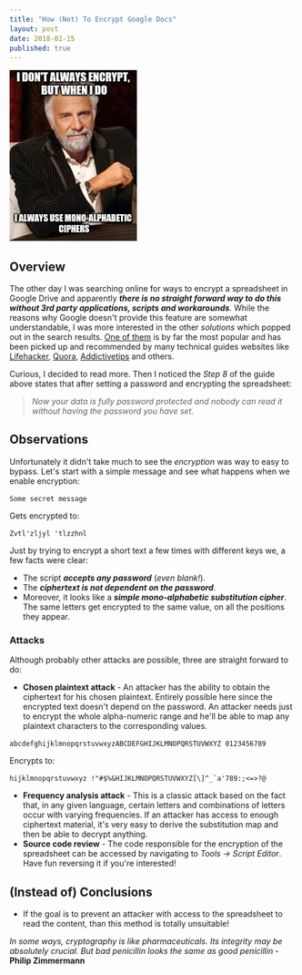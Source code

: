 ```yaml
---
title: "How (Not) To Encrypt Google Docs"
layout: post
date: 2018-02-15
published: true
---
```


![Logo](/assets/images/crypto-fail.jpg)

## Overview

The other day I was searching online for ways to encrypt a spreadsheet in Google Drive and apparently **_there is no straight forward way to do this without 3rd party applications, scripts and workarounds_**. While the reasons why Google doesn't provide this feature are somewhat understandable, I was more interested in the other _solutions_ which popped out in the search results. [One of them](http://www.skipser.com/p/2/p/password-protect-google-drive-document.html) is by far the most popular and has been picked up and recommended by many technical guides websites like [Lifehacker](https://lifehacker.com/5994296/password-protect-a-google-drive-spreadsheet-with-this-script), [Quora](https://www.quora.com/Is-it-possible-to-create-a-password-protected-Google-doc), [Addictivetips](https://www.addictivetips.com/web/how-to-password-protect-spreadsheets-in-google-drive/) and others.

Curious, I decided to read more. Then I noticed the _Step 8_ of the guide above states that after setting a password and encrypting the spreadsheet:

> _Now your data is fully password protected and nobody can read it without having the password you have set._

## Observations

Unfortunately it didn't take much to see the _encryption_ was way to easy to bypass. Let's start with a simple message and see what happens when we enable encryption:

```
Some secret message
```

Gets encrypted to:

```
Zvtl'zljyl 'tlzzhnl
```

Just by trying to encrypt a short text a few times with different keys we, a few facts were clear:
* The script **_accepts any password_** (_even blank!_).
* The *__ciphertext is not dependent on the password__*. 
* Moreover, it looks like a **_simple mono-alphabetic substitution cipher_**. The same letters get encrypted to the same value, on all the positions they appear.

### Attacks

Although probably other attacks are possible, three are straight forward to do:

* **Chosen plaintext attack** - An attacker has the ability to obtain the ciphertext for his chosen plaintext. Entirely possible here since the encrypted text doesn't depend on the password. An attacker needs just to encrypt the whole alpha-numeric range and he'll be able to map any plaintext characters to the corresponding values.

```
abcdefghijklmnopqrstuvwxyzABCDEFGHIJKLMNOPQRSTUVWXYZ 0123456789
```

Encrypts to:
```
hijklmnopqrstuvwxyz !"#$%&HIJKLMNOPQRSTUVWXYZ[\]^_`a'789:;<=>?@
```
* **Frequency analysis attack** - This is a classic attack based on the fact that, in any given language, certain letters and combinations of letters occur with varying frequencies. If an attacker has access to enough ciphertext material, it's very easy to derive the substitution map and then be able to decrypt anything.
* **Source code review** - The code responsible for the encryption of the spreadsheet can be accessed by navigating to _Tools → Script Editor_. Have fun reversing it if you're interested!

## (Instead of) Conclusions

* If the goal is to prevent an attacker with access to the spreadsheet to read the content, than this method is totally unsuitable!

_In some ways, cryptography is like pharmaceuticals. Its integrity may be absolutely crucial. But bad penicillin looks the same as good penicillin_ - **Philip Zimmermann**
